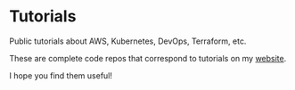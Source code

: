 # Tutorials

Public tutorials about AWS, Kubernetes, DevOps, Terraform, etc. 

These are complete code repos that correspond
to tutorials on my [website](https://kevingriffiths.com). 

I hope you find them useful!
